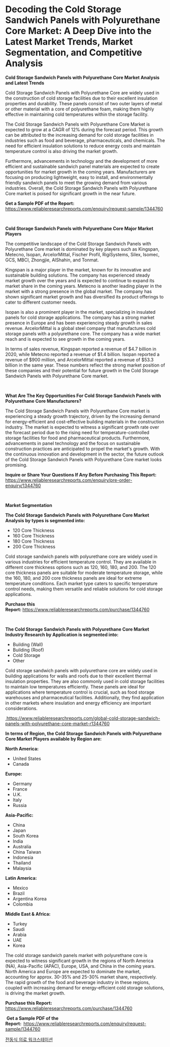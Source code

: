 <p><h1>Decoding the Cold Storage Sandwich Panels with Polyurethane Core Market: A Deep Dive into the Latest Market Trends, Market Segmentation, and Competitive Analysis</h1></p><p><strong>Cold Storage Sandwich Panels with Polyurethane Core Market Analysis and Latest Trends</strong></p>
<p><p>Cold Storage Sandwich Panels with Polyurethane Core are widely used in the construction of cold storage facilities due to their excellent insulation properties and durability. These panels consist of two outer layers of metal or other material with a core of polyurethane foam, making them highly effective in maintaining cold temperatures within the storage facility.</p><p>The Cold Storage Sandwich Panels with Polyurethane Core Market is expected to grow at a CAGR of 12% during the forecast period. This growth can be attributed to the increasing demand for cold storage facilities in industries such as food and beverage, pharmaceuticals, and chemicals. The need for efficient insulation solutions to reduce energy costs and maintain temperature control is also driving the market growth.</p><p>Furthermore, advancements in technology and the development of more efficient and sustainable sandwich panel materials are expected to create opportunities for market growth in the coming years. Manufacturers are focusing on producing lightweight, easy to install, and environmentally friendly sandwich panels to meet the growing demand from various industries. Overall, the Cold Storage Sandwich Panels with Polyurethane Core market is poised for significant growth in the near future.</p></p>
<p><strong>Get a Sample PDF of the Report:&nbsp;</strong> <a href="https://www.reliableresearchreports.com/enquiry/request-sample/1344760">https://www.reliableresearchreports.com/enquiry/request-sample/1344760</a></p>
<p>&nbsp;</p>
<p><strong>Cold Storage Sandwich Panels with Polyurethane Core Major Market Players</strong></p>
<p><p>The competitive landscape of the Cold Storage Sandwich Panels with Polyurethane Core market is dominated by key players such as Kingspan, Metecno, Isopan, ArcelorMittal, Fischer Profil, RigiSystems, Silex, Isomec, GCS, MBCI, Zhongjie, AlShahin, and Tonmat. </p><p>Kingspan is a major player in the market, known for its innovative and sustainable building solutions. The company has experienced steady market growth over the years and is expected to continue to expand its market share in the coming years. Metecno is another leading player in the market with a strong presence in the global market. The company has shown significant market growth and has diversified its product offerings to cater to different customer needs.</p><p>Isopan is also a prominent player in the market, specializing in insulated panels for cold storage applications. The company has a strong market presence in Europe and has been experiencing steady growth in sales revenue. ArcelorMittal is a global steel company that manufactures cold storage panels with a polyurethane core. The company has a wide market reach and is expected to see growth in the coming years.</p><p>In terms of sales revenue, Kingspan reported a revenue of $4.7 billion in 2020, while Metecno reported a revenue of $1.4 billion. Isopan reported a revenue of $900 million, and ArcelorMittal reported a revenue of $53.3 billion in the same year. These numbers reflect the strong market position of these companies and their potential for future growth in the Cold Storage Sandwich Panels with Polyurethane Core market.</p></p>
<p>&nbsp;</p>
<p><strong>What Are The Key Opportunities For Cold Storage Sandwich Panels with Polyurethane Core Manufacturers?</strong></p>
<p><p>The Cold Storage Sandwich Panels with Polyurethane Core market is experiencing a steady growth trajectory, driven by the increasing demand for energy-efficient and cost-effective building materials in the construction industry. The market is expected to witness a significant growth rate over the forecast period due to the rising need for temperature-controlled storage facilities for food and pharmaceutical products. Furthermore, advancements in panel technology and the focus on sustainable construction practices are anticipated to propel the market's growth. With the continuous innovation and development in the sector, the future outlook of the Cold Storage Sandwich Panels with Polyurethane Core market looks promising.</p></p>
<p><strong>Inquire or Share Your Questions If Any Before Purchasing This Report:</strong> <a href="https://www.reliableresearchreports.com/enquiry/pre-order-enquiry/1344760">https://www.reliableresearchreports.com/enquiry/pre-order-enquiry/1344760</a></p>
<p>&nbsp;</p>
<p><strong>Market Segmentation</strong></p>
<p><strong>The Cold Storage Sandwich Panels with Polyurethane Core Market Analysis by types is segmented into:</strong></p>
<p><ul><li>120 Core Thickness</li><li>160 Core Thickness</li><li>180 Core Thickness</li><li>200 Core Thickness</li></ul></p>
<p><p>Cold storage sandwich panels with polyurethane core are widely used in various industries for efficient temperature control. They are available in different core thickness options such as 120, 160, 180, and 200. The 120 core thickness panels are suitable for moderate temperature storage, while the 160, 180, and 200 core thickness panels are ideal for extreme temperature conditions. Each market type caters to specific temperature control needs, making them versatile and reliable solutions for cold storage applications.</p></p>
<p><strong>Purchase this Report:&nbsp;</strong><a href="https://www.reliableresearchreports.com/purchase/1344760">https://www.reliableresearchreports.com/purchase/1344760</a></p>
<p>&nbsp;</p>
<p><strong>The Cold Storage Sandwich Panels with Polyurethane Core Market Industry Research by Application is segmented into:</strong></p>
<p><ul><li>Building (Wall)</li><li>Building (Roof)</li><li>Cold Storage</li><li>Other</li></ul></p>
<p><p>Cold storage sandwich panels with polyurethane core are widely used in building applications for walls and roofs due to their excellent thermal insulation properties. They are also commonly used in cold storage facilities to maintain low temperatures efficiently. These panels are ideal for applications where temperature control is crucial, such as food storage warehouses and pharmaceutical facilities. Additionally, they find application in other markets where insulation and energy efficiency are important considerations.</p></p>
<p><a href="https://www.reliableresearchreports.com/global-cold-storage-sandwich-panels-with-polyurethane-core-market-r1344760">&nbsp;https://www.reliableresearchreports.com/global-cold-storage-sandwich-panels-with-polyurethane-core-market-r1344760</a></p>
<p><strong>In terms of Region, the Cold Storage Sandwich Panels with Polyurethane Core Market Players available by Region are:</strong></p>
<p>
    <p> <strong> North America: </strong>
        <ul>
            <li>United States</li>
            <li>Canada</li>
        </ul>
        </p> 
    <p> <strong> Europe: </strong>
        <ul>
            <li>Germany</li>
            <li>France</li>
            <li>U.K.</li>
            <li>Italy</li>
            <li>Russia</li>
        </ul>
        </p> 
    <p> <strong> Asia-Pacific: </strong>
        <ul>
            <li>China</li>
            <li>Japan</li>
            <li>South Korea</li>
            <li>India</li>
            <li>Australia</li>
            <li>China Taiwan</li>
            <li>Indonesia</li>
            <li>Thailand</li>
            <li>Malaysia</li>
        </ul>
        </p> 
    <p> <strong> Latin America: </strong>
        <ul>
            <li>Mexico</li>
            <li>Brazil</li>
            <li>Argentina Korea</li>
            <li>Colombia</li>
        </ul>
        </p> 
    <p> <strong> Middle East & Africa: </strong>
        <ul>
            <li>Turkey</li>
            <li>Saudi</li>
            <li>Arabia</li>
            <li>UAE</li>
            <li>Korea</li>
        </ul>
    </p>
    </p>
<p><p>The cold storage sandwich panels market with polyurethane core is expected to witness significant growth in the regions of North America (NA), Asia-Pacific (APAC), Europe, USA, and China in the coming years. North America and Europe are expected to dominate the market, accounting for approx. 30-35% and 25-30% market share, respectively. The rapid growth of the food and beverage industry in these regions, coupled with increasing demand for energy-efficient cold storage solutions, is driving the market growth.</p></p>
<p><strong>Purchase this Report: </strong><a href="https://www.reliableresearchreports.com/purchase/1344760">https://www.reliableresearchreports.com/purchase/1344760</a></p>
<p>&nbsp;<strong>Get a Sample PDF of the Report:&nbsp;&nbsp;</strong><a href="https://www.reliableresearchreports.com/enquiry/request-sample/1344760">https://www.reliableresearchreports.com/enquiry/request-sample/1344760</a></p>
<p><strong></strong></p>
<p><p><a href="https://medium.com/@joananitzsche/%EA%B8%80%EB%A1%9C%EB%B2%8C-%ED%8C%8C%EC%9B%8C-%EB%A9%94%EB%94%94%EC%BB%AC-%EC%9B%8C%ED%81%AC%EC%8A%A4%ED%85%8C%EC%9D%B4%EC%85%98-%EC%82%B0%EC%97%85-%EC%9C%A0%ED%98%95-%EC%9D%91%EC%9A%A9-%EB%B6%84%EC%95%BC-%EC%8B%9C%EC%9E%A5-%EC%B0%B8%EA%B0%80%EC%9E%90-%EC%A7%80%EC%97%AD%EB%B3%84-%EC%84%B1%EC%9E%A5-%EB%B6%84%EC%84%9D-%EB%B0%8F-%EB%AF%B8%EB%9E%98-%EC%8B%9C%EB%82%98%EB%A6%AC%EC%98%A4-2024-2031-029d9b061bfa">전동식 의료 워크스테이션</a></p></p>